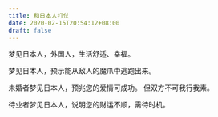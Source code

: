 ```yaml
---
title: 和日本人打仗
date: 2020-02-15T20:54:12+08:00
draft: false
---
```


梦见日本人，外国人，生活舒适、幸福。



梦见日本人，预示能从敌人的魔爪中逃跑出来。



未婚者梦见日本人，预兆您的爱情可成功。
但双方不可我行我素。



待业者梦见日本人，说明您的财运不顺，需待时机。

